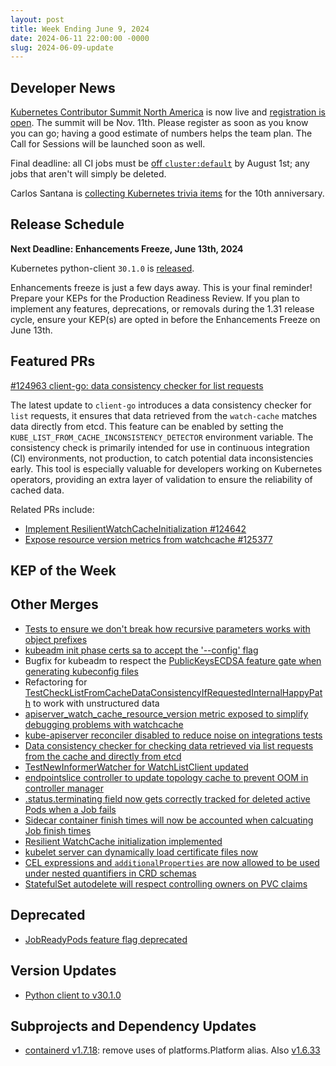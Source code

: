 ```yaml
---
layout: post
title: Week Ending June 9, 2024
date: 2024-06-11 22:00:00 -0000
slug: 2024-06-09-update
---
```


## Developer News

[Kubernetes Contributor Summit North America](https://www.kubernetes.dev/events/2024/kcsna/) is now live and [registration is open](https://www.kubernetes.dev/events/2024/kcsna/registration/).  The summit will be Nov. 11th.  Please register as soon as you know you can go; having a good estimate of numbers helps the team plan.  The Call for Sessions will be launched soon as well.

Final deadline: all CI jobs must be [off `cluster:default`](https://groups.google.com/a/kubernetes.io/g/dev/c/p6PAML90ZOU/m/C7hlRHdxAAAJ) by August 1st; any jobs that aren't will simply be deleted.

Carlos Santana is [collecting Kubernetes trivia items](https://groups.google.com/a/kubernetes.io/g/dev/c/AmAbg-V2bv4) for the 10th anniversary.

## Release Schedule

**Next Deadline: Enhancements Freeze, June 13th, 2024**

Kubernetes python-client `30.1.0` is [released](https://groups.google.com/a/kubernetes.io/g/dev/c/jnQXh4lS-J4/m/AhThVUmiAAAJ).

Enhancements freeze is just a few days away. This is your final reminder! Prepare your KEPs for the Production Readiness Review. If you plan to implement any features, deprecations, or removals during the 1.31 release cycle, ensure your KEP(s) are opted in before the Enhancements Freeze on June 13th.

## Featured PRs

[#124963 client-go: data consistency checker for list requests](https://github.com/kubernetes/kubernetes/pull/124963)

The latest update to `client-go` introduces a data consistency checker for `list` requests, it ensures that data retrieved from the `watch-cache` matches data directly from etcd. This feature can be enabled by setting the `KUBE_LIST_FROM_CACHE_INCONSISTENCY_DETECTOR` environment variable. The consistency check is primarily intended for use in continuous integration (CI) environments, not production, to catch potential data inconsistencies early. This tool is especially valuable for developers working on Kubernetes operators, providing an extra layer of validation to ensure the reliability of cached data.

Related PRs include:
- [Implement ResilientWatchCacheInitialization #124642](https://github.com/kubernetes/kubernetes/pull/124642)
- [Expose resource version metrics from watchcache #125377](https://github.com/kubernetes/kubernetes/pull/125377)

## KEP of the Week


## Other Merges

* [Tests to ensure we don't break how recursive parameters works with object prefixes](https://github.com/kubernetes/kubernetes/pull/125441)
* [kubeadm init phase certs sa to accept the '--config' flag](https://github.com/kubernetes/kubernetes/pull/125396)
* Bugfix for kubeadm to respect the [PublicKeysECDSA feature gate when generating kubeconfig files](https://github.com/kubernetes/kubernetes/pull/125388)
* Refactoring for [TestCheckListFromCacheDataConsistencyIfRequestedInternalHappyPath](https://github.com/kubernetes/kubernetes/pull/125383) to work with unstructured data
* [apiserver_watch_cache_resource_version metric exposed to simplify debugging problems with watchcache](https://github.com/kubernetes/kubernetes/pull/125377)
* [kube-apiserver reconciler disabled to reduce noise on integrations tests](https://github.com/kubernetes/kubernetes/pull/125329)
* [Data consistency checker for checking data retrieved via list requests from the cache and directly from etcd](https://github.com/kubernetes/kubernetes/pull/125304)
* [TestNewInformerWatcher for WatchListClient updated](https://github.com/kubernetes/kubernetes/pull/125302)
* [endpointslice controller to update topology cache to prevent OOM in controller manager](https://github.com/kubernetes/kubernetes/pull/125294)
* [.status.terminating field now gets correctly tracked for deleted active Pods when a Job fails](https://github.com/kubernetes/kubernetes/pull/125175)
* [Sidecar container finish times will now be accounted when calcuating Job finish times](https://github.com/kubernetes/kubernetes/pull/124942)
* [Resilient WatchCache initialization implemented](https://github.com/kubernetes/kubernetes/pull/124942)
* [kubelet server can dynamically load certificate files now](https://github.com/kubernetes/kubernetes/pull/124574)
* [CEL expressions and `additionalProperties` are now allowed to be used under nested quantifiers in CRD schemas](https://github.com/kubernetes/kubernetes/pull/124381)
* [StatefulSet autodelete will respect controlling owners on PVC claims](https://github.com/kubernetes/kubernetes/pull/122499)

## Deprecated

* [JobReadyPods feature flag deprecated](https://github.com/kubernetes/kubernetes/pull/125168)

## Version Updates

* [Python client to v30.1.0](https://github.com/kubernetes-client/python/releases/tag/v30.1.0)

## Subprojects and Dependency Updates

* [containerd v1.7.18](https://github.com/containerd/containerd/releases/tag/v1.7.18): remove uses of platforms.Platform alias. Also [v1.6.33](https://github.com/containerd/containerd/releases/tag/v1.6.33)
